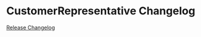 # CustomerRepresentative Changelog

[Release Changelog](https://github.com/spryker-demo/company-representative/releases)
